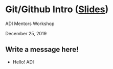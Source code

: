 Git/Github Intro ([Slides][slides])
=====================================

ADI Mentors Workshop

December 25, 2019

Write a message here!
------------------------

* Hello! ADI

[slides]: https://docs.google.com/presentation/d/1g0UHC477_Wd0aJPXUZ3F0XelGhD1zDTU_TR4IXow5s4/edit?usp=sharing
